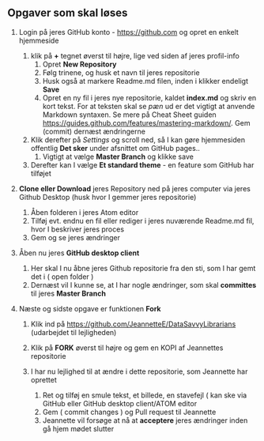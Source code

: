 ## Opgaver som skal løses

1. Login på jeres GitHub konto - https://github.com og opret en enkelt hjemmeside

    1. klik på __+__ tegnet øverst til højre, lige ved siden af jeres profil-info
        1. Opret **New Repository**
        1. Følg trinene, og husk et navn til jeres repositorie
        1. Husk også at markere Readme.md filen, inden i klikker endeligt **Save**
        1. Opret en ny fil i jeres nye repositorie, kaldet **index.md** og skriv en kort tekst. For at teksten skal se _pæn_ ud er det vigtigt at anvende Markdown syntaxen. Se mere på Cheat Sheet guiden https://guides.github.com/features/mastering-markdown/. Gem (commit) dernæst ændringerne
    1. Klik derefter på _Settings_ og scroll ned, så I kan gøre hjemmesiden offentlig **Det sker** under afsnittet om GitHub pages..
        1. Vigtigt at vælge __Master Branch__ og klikke save
    1. Derefter kan I vælge **Et standard theme** - en feature som GitHub har tilføjet

1. **Clone eller Download** jeres Repository ned på jeres computer via jeres Github Desktop (husk hvor I gemmer jeres repositorie)
    1. Åben folderen i jeres Atom editor
    1. Tilføj evt. endnu en fil eller rediger i jeres nuværende Readme.md fil, hvor I beskriver jeres proces
    1. Gem og se jeres ændringer

1. Åben nu jeres **GitHub desktop client**
    1. Her skal I nu åbne jeres Github repositorie fra den sti, som I har gemt det i ( open folder )
    1. Dernæst vil I kunne se, at I har nogle ændringer, som skal **committes** til jeres __Master Branch__

1. Næste og sidste opgave er funktionen **Fork**

    1. Klik ind på https://github.com/JeannetteE/DataSavvyLibrarians (udarbejdet til lejligheden)

    1. Klik på **FORK** øverst til højre og gem en KOPI af Jeannettes repositorie
    1. I har nu lejlighed til at ændre i dette repositorie, som Jeannette har oprettet
        1. Ret og tilføj en smule tekst, et billede, en stavefejl ( kan ske via GitHub eller GitHub desktop client/ATOM editor
        1. Gem ( commit changes ) og Pull request til Jeannette
        1. Jeannette vil forsøge at nå at **acceptere** jeres ændringer inden gå hjem mødet slutter
